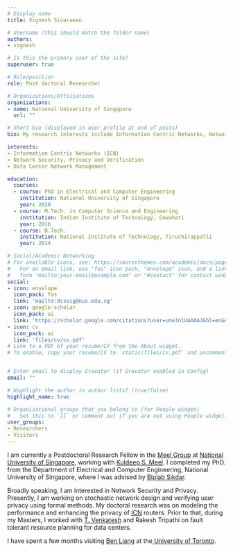 ```yaml
---
# Display name
title: Vignesh Sivaraman

# Username (this should match the folder name)
authors:
- vignesh

# Is this the primary user of the site?
superuser: true

# Role/position
role: Post doctoral Researcher

# Organizations/Affiliations
organizations:
- name: National University of Singapore
  url: ""

# Short bio (displayed in user profile at end of posts)
bio: My research interests include Information Centric Networks, Network Security, Privacy and Verificaiton.

interests:
- Information Centric Networks (ICN)
- Network Security, Privacy and Verification
- Data Center Network Management

education:
  courses:
  - course: PhD in Electrical and Computer Engineering
    institution: National University of Singapore
    year: 2020
  - course: M.Tech. in Computer Science and Engineering
    institution: Indian Institute of Technology, Guwahati
    year: 2016
  - course: B.Tech.
    institution: National Institute of Technology, Tiruchirappalli
    year: 2014

# Social/Academic Networking
# For available icons, see: https://sourcethemes.com/academic/docs/page-builder/#icons
#   For an email link, use "fas" icon pack, "envelope" icon, and a link in the
#   form "mailto:your-email@example.com" or "#contact" for contact widget.
social:
- icon: envelope
  icon_pack: fas
  link: 'mailto:dcsvig@nus.edu.sg'
- icon: google-scholar
  icon_pack: ai
  link: 'https://scholar.google.com/citations?user=uneJnlUAAAAJ&hl=en&oi=ao'
- icon: cv
  icon_pack: ai
  link: 'files/cv/cv.pdf'
# Link to a PDF of your resume/CV from the About widget.
# To enable, copy your resume/CV to `static/files/cv.pdf` and uncomment the lines below.


# Enter email to display Gravatar (if Gravatar enabled in Config)
email: ""

# Highlight the author in author lists? (true/false)
highlight_name: true

# Organizational groups that you belong to (for People widget)
#   Set this to `[]` or comment out if you are not using People widget.
user_groups:
- Researchers
- Visitors
---
```

I am currently a Postdoctoral Research Fellow in the [Meel Group](https://meelgroup.github.io/) at [National University of Singapore](http://nus.edu.sg/), working with [Kuldeep S. Meel](https://www.comp.nus.edu.sg/~meel/).
I completed my PhD. from the Department of Electrical and Computer Engineering, National University of Singapore, where I was advised by [Biplab Sikdar](https://www.ece.nus.edu.sg/stfpage/bsikdar/).

Broadly speaking, I am interested in Network Security and Privacy. 
Presently, I am working on stochastic network design and verifying user privacy using formal methods.
My doctoral research was on modeling the performance and enhancing the privacy of [ICN](https://en.wikipedia.org/wiki/Information-centric_networking) routers.
Prior to that, during my Masters, I worked with [T. Venkatesh](https://www.iitg.ac.in/t.venkat/production/index.html) and Rakesh Tripathi on fault tolerant resource planning for data centers.

I have spent a few months visiting [Ben Liang](https://www.comm.utoronto.ca/~liang/) at the[ University of Toronto](https://www.utoronto.ca/).
